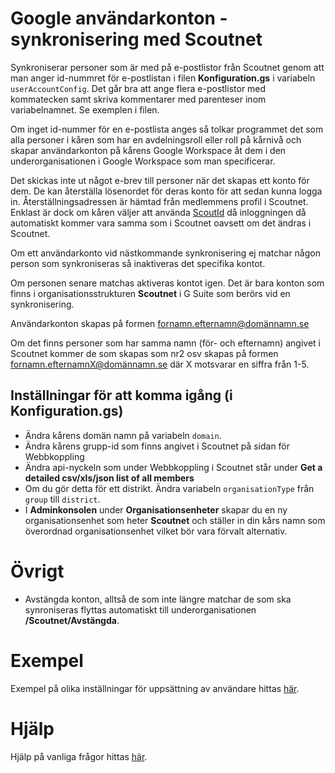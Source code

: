 # Google användarkonton - synkronisering med Scoutnet
Synkroniserar personer som är med på e-postlistor från Scoutnet genom att man
anger id-nummret för e-postlistan i filen **Konfiguration.gs** i variabeln `userAccountConfig`.
Det går bra att ange flera e-postlistor med kommatecken samt skriva kommentarer med
parenteser inom variabelnamnet. Se exemplen i filen.

Om inget id-nummer för en e-postlista anges så tolkar programmet det som alla
personer i kåren som har en avdelningsroll eller roll på kårnivå och skapar
användarkonton på kårens Google Workspace åt dem i den underorganisationen i
Google Workspace som man specificerar.

Det skickas inte ut något e-brev till personer när det skapas ett konto för dem.
De kan återställa lösenordet för deras konto för att sedan kunna logga in.
Återställningsadressen är hämtad från medlemmens profil i Scoutnet. Enklast är dock
om kåren väljer att använda [ScoutId](https://etjanster.scout.se/e-tjanster/scoutid/)
då inloggningen då automatiskt kommer vara samma som i Scoutnet oavsett om det ändras i Scoutnet.

Om ett användarkonto vid nästkommande synkronisering ej matchar någon person
som synkroniseras så inaktiveras det specifika kontot.

Om personen senare matchas aktiveras kontot igen. Det är bara konton som finns
i organisationsstrukturen **Scoutnet** i G Suite som berörs vid en synkronisering.

Användarkonton skapas på formen fornamn.efternamn@domännamn.se

Om det finns personer som har samma namn (för- och efternamn) angivet i Scoutnet
kommer de som skapas som nr2 osv skapas på formen fornamn.efternamnX@domännamn.se
där X motsvarar en siffra från 1-5.

## Inställningar för att komma igång (i Konfiguration.gs)
- Ändra kårens domän namn på variabeln `domain`.
- Ändra kårens grupp-id som finns angivet i Scoutnet på sidan för Webbkoppling
- Ändra api-nyckeln som under Webbkoppling i Scoutnet står under
  **Get a detailed csv/xls/json list of all members**
- Om du gör detta för ett distrikt. Ändra variabeln `organisationType` från `group`
  till `district`.
- I **Adminkonsolen** under **Organisationsenheter** skapar du en ny organisationsenhet som heter
  **Scoutnet** och ställer in din kårs namn som överordnad organisationsenhet vilket bör vara förvalt alternativ.


# Övrigt
- Avstängda konton, alltså de som inte längre matchar de som ska synroniseras flyttas
  automatiskt till underorganisationen **/Scoutnet/Avstängda**.

# Exempel
Exempel på olika inställningar för uppsättning av användare hittas [här](./Användare-Hur-gör-jag-för-att).

# Hjälp
Hjälp på vanliga frågor hittas [här](./Hjälp-Användare).
